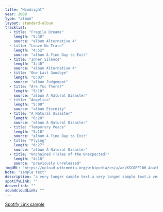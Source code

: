 ```yaml
---
title: "Hindsight"
year: 2008
type: "album"
layout: standard-album
tracklist:
  - title: "Fragile Dreams"
    length: "5:30"
    source: "album Alternative 4"
  - title: "Leave No Trace"
    length: "4:52" 
    source: "album A Fine Day to Exit"
  - title: "Inner Silence"
    length: "3:40"
    source: "album Alternative 4"       
  - title: "One Last Goodbye"
    length: "6:03"
    source: "album Judgement"
  - title: "Are You There?"
    length: "5:18"
    source: "album A Natural Disaster"
  - title: "Angelica"
    length: "5:00"
    source: "album Eternity"
  - title: "A Natural Disaster"
    length: "6:20"
    source: "album A Natural Disaster"
  - title: "Temporary Peace"
    length: "5:10"
    source: "album A Fine Day to Exit"
  - title: "Flying"
    length: "6:27"
    source: "album A Natural Disaster"
  - title: "Unchained (Tales of the Unexpected)"
    length: "4:18"
    source: "previously unreleased"
imgURL: "https://upload.wikimedia.org/wikipedia/en/a/ad/KSCOPE106_Anathema.jpg"
Note: "sample text"
description: "a very longer sample text.a very longer sample text.a very longer sample text.a very longer sample text.a very longer sample text.a very longer sample text.a very longer sample text.a very longer sample text.a very longer sample text"
spotifyLink: ""
deezerLink: ""
soundcloudLink: ""
---
```


[Spotify Link sample](https://spotify.com/rubber-soul)